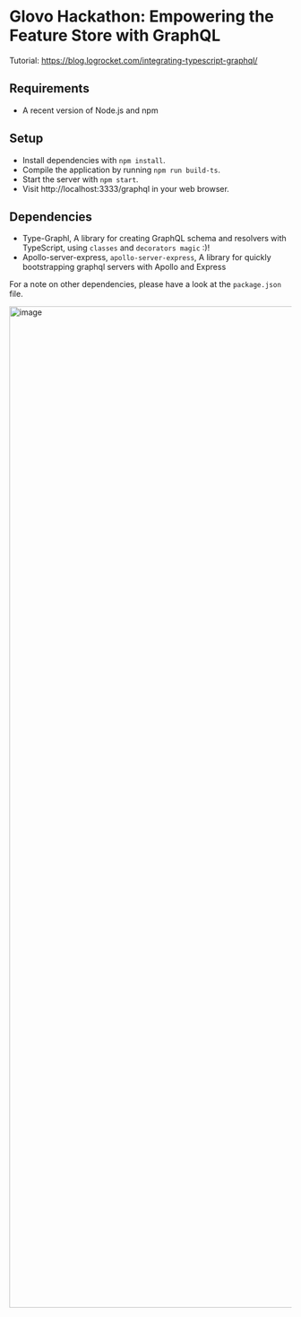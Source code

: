# Glovo Hackathon:  Empowering the Feature Store with GraphQL


Tutorial: https://blog.logrocket.com/integrating-typescript-graphql/

## Requirements

- A recent version of Node.js and npm

## Setup

- Install dependencies with `npm install`.
- Compile the application by running `npm run build-ts`.
- Start the server with `npm start`.
- Visit http://localhost:3333/graphql in your web browser.

## Dependencies

- Type-Graphl, A library for creating GraphQL schema and resolvers with TypeScript, using `classes` and `decorators magic` :)!
- Apollo-server-express, `apollo-server-express`, A library for quickly bootstrapping graphql servers with Apollo and Express

For a note on other dependencies, please have a look at the `package.json` file.

<img width="1786" alt="image" src="https://user-images.githubusercontent.com/96004260/171610365-a62c2eb4-3eda-41a3-8201-02382490d784.png">

